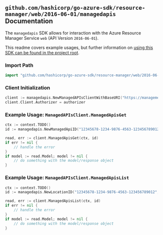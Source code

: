 
## `github.com/hashicorp/go-azure-sdk/resource-manager/web/2016-06-01/managedapis` Documentation

The `managedapis` SDK allows for interaction with the Azure Resource Manager Service `web` (API Version `2016-06-01`).

This readme covers example usages, but further information on [using this SDK can be found in the project root](https://github.com/hashicorp/go-azure-sdk/tree/main/docs).

### Import Path

```go
import "github.com/hashicorp/go-azure-sdk/resource-manager/web/2016-06-01/managedapis"
```


### Client Initialization

```go
client := managedapis.NewManagedAPIsClientWithBaseURI("https://management.azure.com")
client.Client.Authorizer = authorizer
```


### Example Usage: `ManagedAPIsClient.ManagedApisGet`

```go
ctx := context.TODO()
id := managedapis.NewManagedApiID("12345678-1234-9876-4563-123456789012", "locationValue", "apiValue")

read, err := client.ManagedApisGet(ctx, id)
if err != nil {
	// handle the error
}
if model := read.Model; model != nil {
	// do something with the model/response object
}
```


### Example Usage: `ManagedAPIsClient.ManagedApisList`

```go
ctx := context.TODO()
id := managedapis.NewLocationID("12345678-1234-9876-4563-123456789012", "locationValue")

read, err := client.ManagedApisList(ctx, id)
if err != nil {
	// handle the error
}
if model := read.Model; model != nil {
	// do something with the model/response object
}
```
